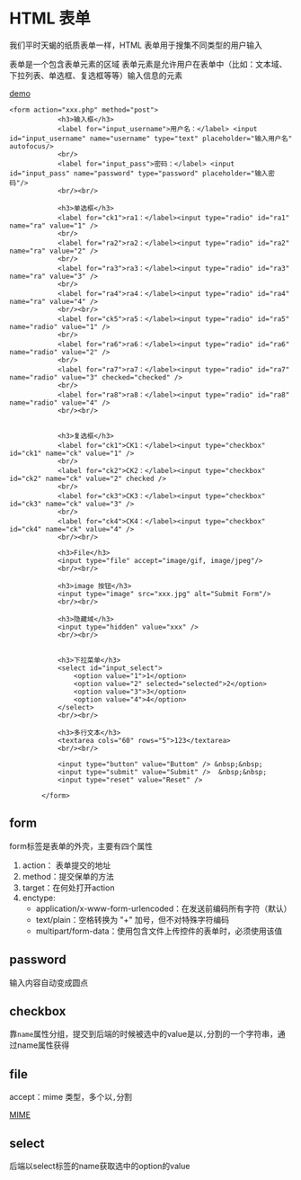 # HTML 表单

我们平时天蝎的纸质表单一样，HTML 表单用于搜集不同类型的用户输入

表单是一个包含表单元素的区域
表单元素是允许用户在表单中（比如：文本域、下拉列表、单选框、复选框等等）输入信息的元素

[demo](/demo/form.html)

	<form action="xxx.php" method="post">
				<h3>输入框</h3>
				<label for="input_username">用户名：</label> <input id="input_username" name="username" type="text" placeholder="输入用户名" autofocus/>
				<br/>
				<label for="input_pass">密码：</label> <input id="input_pass" name="password" type="password" placeholder="输入密码"/>
				<br/><br/>

				<h3>单选框</h3>
				<label for="ck1">ra1：</label><input type="radio" id="ra1" name="ra" value="1" />
				<br/>
				<label for="ra2">ra2：</label><input type="radio" id="ra2" name="ra" value="2" />
				<br/>
				<label for="ra3">ra3：</label><input type="radio" id="ra3" name="ra" value="3" />
				<br/>
				<label for="ra4">ra4：</label><input type="radio" id="ra4" name="ra" value="4" />
				<br/><br/>
				<label for="ck5">ra5：</label><input type="radio" id="ra5" name="radio" value="1" />
				<br/>
				<label for="ra6">ra6：</label><input type="radio" id="ra6" name="radio" value="2" />
				<br/>
				<label for="ra7">ra7：</label><input type="radio" id="ra7" name="radio" value="3" checked="checked" />
				<br/>
				<label for="ra8">ra8：</label><input type="radio" id="ra8" name="radio" value="4" />
				<br/><br/>


				<h3>复选框</h3>
				<label for="ck1">CK1：</label><input type="checkbox" id="ck1" name="ck" value="1" />
				<br/>
				<label for="ck2">CK2：</label><input type="checkbox" id="ck2" name="ck" value="2" checked />
				<br/>
				<label for="ck3">CK3：</label><input type="checkbox" id="ck3" name="ck" value="3" />
				<br/>
				<label for="ck4">CK4：</label><input type="checkbox" id="ck4" name="ck" value="4" />
				<br/><br/>

				<h3>File</h3>
				<input type="file" accept="image/gif, image/jpeg"/>
				<br/><br/>

				<h3>image 按钮</h3>
				<input type="image" src="xxx.jpg" alt="Submit Form"/>
				<br/><br/>

				<h3>隐藏域</h3>
				<input type="hidden" value="xxx" />
				<br/><br/>


				<h3>下拉菜单</h3>
				<select id="input_select">
					<option value="1">1</option>
					<option value="2" selected="selected">2</option>
					<option value="3">3</option>
					<option value="4">4</option>
				</select>
				<br/><br/>

				<h3>多行文本</h3>
				<textarea cols="60" rows="5">123</textarea>
				<br/><br/>

				<input type="button" value="Buttom" /> &nbsp;&nbsp;
				<input type="submit" value="Submit" />  &nbsp;&nbsp;
				<input type="reset" value="Reset" />

			</form>


## form

form标签是表单的外壳，主要有四个属性

1. action： 表单提交的地址
2. method：提交保单的方法
3. target：在何处打开action
4. enctype:
	* application/x-www-form-urlencoded：在发送前编码所有字符（默认）
	* text/plain：空格转换为 "+" 加号，但不对特殊字符编码
	* multipart/form-data：使用包含文件上传控件的表单时，必须使用该值

## password

输入内容自动变成圆点

## checkbox

靠`name`属性分组，提交到后端的时候被选中的value是以`,`分割的一个字符串，通过name属性获得

## file

accept：mime 类型，多个以`,`分割

[MIME](http://www.w3school.com.cn/media/media_mimeref.asp)

## select

后端以select标签的name获取选中的option的value

